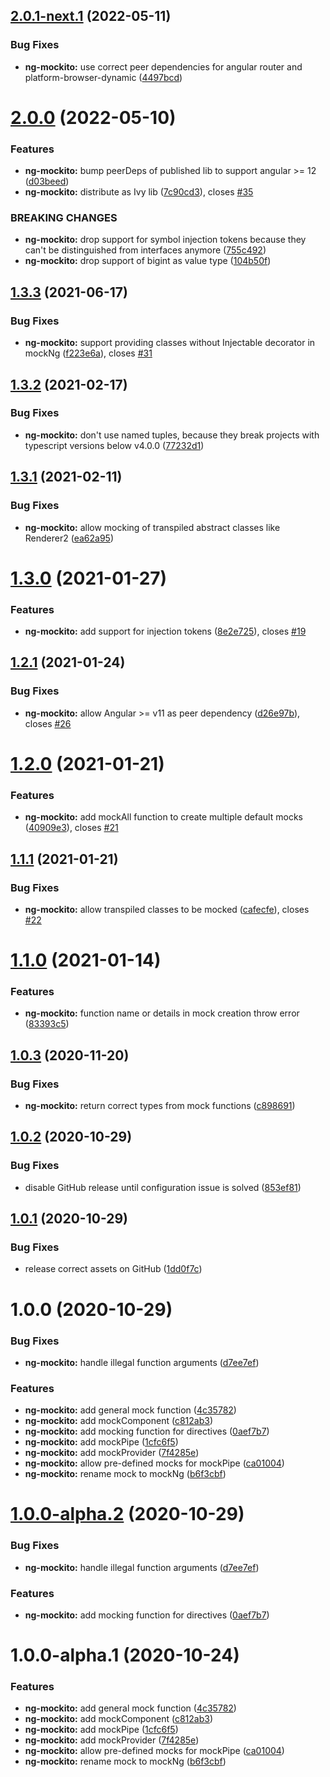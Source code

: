 ## [2.0.1-next.1](https://github.com/qupaya/ng-mockito/compare/v2.0.0...v2.0.1-next.1) (2022-05-11)


### Bug Fixes

* **ng-mockito:** use correct peer dependencies for angular router and platform-browser-dynamic ([4497bcd](https://github.com/qupaya/ng-mockito/commit/4497bcdd270fed02cea17085a46633c8935004df))

# [2.0.0](https://github.com/qupaya/ng-mockito/compare/v1.3.3...v2.0.0) (2022-05-10)

### Features

- **ng-mockito:** bump peerDeps of published lib to support angular >= 12 ([d03beed](https://github.com/qupaya/ng-mockito/commit/d03beed1b58fdddd2fb50948d9c5947ab830fde0))
- **ng-mockito:** distribute as Ivy lib ([7c90cd3](https://github.com/qupaya/ng-mockito/commit/7c90cd3b1899886b202e127f192639699a455e4d)), closes [#35](https://github.com/qupaya/ng-mockito/issues/35)

### BREAKING CHANGES

- **ng-mockito:** drop support for symbol injection tokens because they can't be distinguished from interfaces anymore ([755c492](https://github.com/qupaya/ng-mockito/commit/755c492ede36c38ebe56ec8a45156fc0de94627b))
- **ng-mockito:** drop support of bigint as value type ([104b50f](https://github.com/qupaya/ng-mockito/commit/104b50f08e1273f094d74e9da1df84be7433de5f))

## [1.3.3](https://github.com/qupaya/ng-mockito/compare/v1.3.2...v1.3.3) (2021-06-17)

### Bug Fixes

- **ng-mockito:** support providing classes without Injectable decorator in mockNg ([f223e6a](https://github.com/qupaya/ng-mockito/commit/f223e6a15dba6d93703e46edb9799d443eb2d501)), closes [#31](https://github.com/qupaya/ng-mockito/issues/31)

## [1.3.2](https://github.com/qupaya/ng-mockito/compare/v1.3.1...v1.3.2) (2021-02-17)

### Bug Fixes

- **ng-mockito:** don't use named tuples, because they break projects with typescript versions below v4.0.0 ([77232d1](https://github.com/qupaya/ng-mockito/commit/77232d1368588cb194e0f0e1619144273dacad75))

## [1.3.1](https://github.com/qupaya/ng-mockito/compare/v1.3.0...v1.3.1) (2021-02-11)

### Bug Fixes

- **ng-mockito:** allow mocking of transpiled abstract classes like Renderer2 ([ea62a95](https://github.com/qupaya/ng-mockito/commit/ea62a95092f52728e3d07dbf5b09b5a1b4121665))

# [1.3.0](https://github.com/qupaya/ng-mockito/compare/v1.2.1...v1.3.0) (2021-01-27)

### Features

- **ng-mockito:** add support for injection tokens ([8e2e725](https://github.com/qupaya/ng-mockito/commit/8e2e7250e817aa2600ca481f4f929dcc12956da3)), closes [#19](https://github.com/qupaya/ng-mockito/issues/19)

## [1.2.1](https://github.com/qupaya/ng-mockito/compare/v1.2.0...v1.2.1) (2021-01-24)

### Bug Fixes

- **ng-mockito:** allow Angular >= v11 as peer dependency ([d26e97b](https://github.com/qupaya/ng-mockito/commit/d26e97b7556a819cbd1672a5998cdc076e7d8652)), closes [#26](https://github.com/qupaya/ng-mockito/issues/26)

# [1.2.0](https://github.com/qupaya/ng-mockito/compare/v1.1.1...v1.2.0) (2021-01-21)

### Features

- **ng-mockito:** add mockAll function to create multiple default mocks ([40909e3](https://github.com/qupaya/ng-mockito/commit/40909e3d86ac9d65b80dd676349bd172060685af)), closes [#21](https://github.com/qupaya/ng-mockito/issues/21)

## [1.1.1](https://github.com/qupaya/ng-mockito/compare/v1.1.0...v1.1.1) (2021-01-21)

### Bug Fixes

- **ng-mockito:** allow transpiled classes to be mocked ([cafecfe](https://github.com/qupaya/ng-mockito/commit/cafecfe71b391dc7b429956b259771a4fe244a06)), closes [#22](https://github.com/qupaya/ng-mockito/issues/22)

# [1.1.0](https://github.com/qupaya/ng-mockito/compare/v1.0.3...v1.1.0) (2021-01-14)

### Features

- **ng-mockito:** function name or details in mock creation throw error ([83393c5](https://github.com/qupaya/ng-mockito/commit/83393c597ffda57161caf5e71a21fcbd57eb204a))

## [1.0.3](https://github.com/qupaya/ng-mockito/compare/v1.0.2...v1.0.3) (2020-11-20)

### Bug Fixes

- **ng-mockito:** return correct types from mock functions ([c898691](https://github.com/qupaya/ng-mockito/commit/c8986914f41a04020120106016daac3be7efad25))

## [1.0.2](https://github.com/qupaya/ng-mockito/compare/v1.0.1...v1.0.2) (2020-10-29)

### Bug Fixes

- disable GitHub release until configuration issue is solved ([853ef81](https://github.com/qupaya/ng-mockito/commit/853ef8101dcf196bc8bf7bc241d1f1a6bb54e95c))

## [1.0.1](https://github.com/qupaya/ng-mockito/compare/v1.0.0...v1.0.1) (2020-10-29)

### Bug Fixes

- release correct assets on GitHub ([1dd0f7c](https://github.com/qupaya/ng-mockito/commit/1dd0f7c8c9e63eff748a137fbc46b7a0261ff976))

# 1.0.0 (2020-10-29)

### Bug Fixes

- **ng-mockito:** handle illegal function arguments ([d7ee7ef](https://github.com/qupaya/ng-mockito/commit/d7ee7ef8737b4f8bd24e07fbe02c2824dfd84665))

### Features

- **ng-mockito:** add general mock function ([4c35782](https://github.com/qupaya/ng-mockito/commit/4c3578295d7196ab0ecb94acd4685d1b02975f70))
- **ng-mockito:** add mockComponent ([c812ab3](https://github.com/qupaya/ng-mockito/commit/c812ab37f86399bfea894270ebcc3b4f87f740ab))
- **ng-mockito:** add mocking function for directives ([0aef7b7](https://github.com/qupaya/ng-mockito/commit/0aef7b7212edb308b5e010d18a39a327a003b9bd))
- **ng-mockito:** add mockPipe ([1cfc6f5](https://github.com/qupaya/ng-mockito/commit/1cfc6f52135b7c57bd07a973fa1ba60c3ac2765a))
- **ng-mockito:** add mockProvider ([7f4285e](https://github.com/qupaya/ng-mockito/commit/7f4285e13ff4bda94e1560810620db42024fd685))
- **ng-mockito:** allow pre-defined mocks for mockPipe ([ca01004](https://github.com/qupaya/ng-mockito/commit/ca01004a3f678353c4bcad6481e4e6107871c99c))
- **ng-mockito:** rename mock to mockNg ([b6f3cbf](https://github.com/qupaya/ng-mockito/commit/b6f3cbf6e4351f50fa7913dc74010ab83224367a))

# [1.0.0-alpha.2](https://github.com/qupaya/ng-mockito/compare/v1.0.0-alpha.1...v1.0.0-alpha.2) (2020-10-29)

### Bug Fixes

- **ng-mockito:** handle illegal function arguments ([d7ee7ef](https://github.com/qupaya/ng-mockito/commit/d7ee7ef8737b4f8bd24e07fbe02c2824dfd84665))

### Features

- **ng-mockito:** add mocking function for directives ([0aef7b7](https://github.com/qupaya/ng-mockito/commit/0aef7b7212edb308b5e010d18a39a327a003b9bd))

# 1.0.0-alpha.1 (2020-10-24)

### Features

- **ng-mockito:** add general mock function ([4c35782](https://github.com/qupaya/ng-mockito/commit/4c3578295d7196ab0ecb94acd4685d1b02975f70))
- **ng-mockito:** add mockComponent ([c812ab3](https://github.com/qupaya/ng-mockito/commit/c812ab37f86399bfea894270ebcc3b4f87f740ab))
- **ng-mockito:** add mockPipe ([1cfc6f5](https://github.com/qupaya/ng-mockito/commit/1cfc6f52135b7c57bd07a973fa1ba60c3ac2765a))
- **ng-mockito:** add mockProvider ([7f4285e](https://github.com/qupaya/ng-mockito/commit/7f4285e13ff4bda94e1560810620db42024fd685))
- **ng-mockito:** allow pre-defined mocks for mockPipe ([ca01004](https://github.com/qupaya/ng-mockito/commit/ca01004a3f678353c4bcad6481e4e6107871c99c))
- **ng-mockito:** rename mock to mockNg ([b6f3cbf](https://github.com/qupaya/ng-mockito/commit/b6f3cbf6e4351f50fa7913dc74010ab83224367a))
